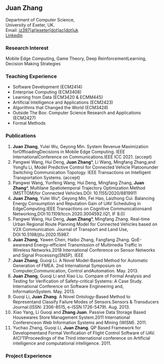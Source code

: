 ## Juan Zhang

Department of Computer Science,  <br>
University of Exeter, UK. <br>
Email: [jz397[at]exeter[dot]ac[dot]uk](jz397@exeter.ac.uk) <br>
[Linkedin](https://www.linkedin.com/in/juan-zhang-94957076/)


### Research Interest
Mobile Edge Computing, Game Theory, Deep ReinforcementLearning, Decision Making Strategies <br>

### Teaching Experience
* Software Development (ECM2414) <br>
* Enterprise Computing (ECM3408) <br>
* Learning from Data (ECM3420 \& ECMM445)<br>
* Artificial Intelligence and Applications (ECM2423)<br>
* Algorithms that Changed the World (ECM3428)<br>
* Outside The Box: Computer Science Research and Applications (ECM2427)<br>
* Formal Methods

### Publications
1. **Juan Zhang**, Yulei Wu, Geyong Min. System Revenue Maximization forOffloadingDecisions in Mobile Edge Computing. IEEE InternationalConference on Communications.IEEE ICC 2021. (accept)
2. Pangwei Wang,  Hui Deng, **Juan  Zhang***,  Li Wang,  Mingfang Zhang,and Yongfu Li, Model Predictive Control for Connected Vehicle Platoonunder Switching  Communication  Topology. IEEE Transactions on Intelligent Transportation Systems. (accept)
3. Pangwei Wang, Yunfeng Wang, Hui Deng, Mingfang Zhang, **Juan Zhang***, Multilane Spatiotemporal Trajectory Optimization Method (MSTTOM)for Connected Vehicles.DOI: 10.1155/2020/8819911
8. **Juan Zhang**, Yulei Wu*, Geyong Min, Fei Hao, Laizhong Cui.  Balancing Energy Consumption and Reputation Gain of UAV Scheduling in  EdgeComputing.IEEE  Transactions  on  Cognitive  Communicationsand Networking,DOI:10.1109/tccn.2020.3004592.(Q1, IF 8.0)
7. Pangwei  Wang,  Hui  Deng, **Juan  Zhang***,  Mingfang  Zhang. Real-time Urban Regional Route Planning Model for Connected Vehicles based on V2X Communication. Journal of Transport and Land  Use,  DOI:10.5198/jtlu.2020.15987.
7. **Juan Zhang**, Yawen Chen, Haibo Zhang, Fangfang Zhang. QoE-awareand Energy-efficient Transmission of Multimedia Traffic in Wireless Networks.2018 International Conference on Sensor Networks and Signal Processing(SNSP). IEEE
8. **Juan  Zhang**, Guoqi  Li. A Novel Model-Based Method for Automatic Generation of FMEA. 2nd International Symposium on Computer,Communication, Control andAutomation. May.  2013.
9. **Juan  Zhang**,  Guoqi Li and Xiao Liu. Compare of Formal  Analysis and Testing for Verification of Safety-critical Systems: A Case  Study. International Conference on Software Engineering and, InformationSystem. May. 2013.
10. Guoqi Li, **Juan Zhang**. A Novel Ontology-Based Method to Representand Classify Failure Modes of Sensors.Sensors & Transducers Journal:(ISSN: 2306-8515, e-ISSN 1726-5479). Aug.  2013.
11. Xiao  Yang, Li Guoqi and **Zhang Juan**. Passive Data Storage Based Housewares Store Management System.2011 International Conferenceon Web Information Systems and Mining (WISM). 2011.
12. Yuchao Zhang, Guoqi Li, **Juan Zhang**. QP Based Framework for Developmentand  Formal Verification of Flight Control Software of UAV. AICI‘11Proceedings of the Third international conference on Artificial intelligence and computational intelligence. 2011.

### Project Experience
